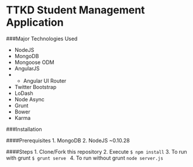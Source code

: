 TTKD Student Management Application 
==============


###Major Technologies Used
- NodeJS
- MongoDB
- Mongoose ODM
- AngularJS
- - Angular UI Router
- Twitter Bootstrap
- LoDash
- Node Async
- Grunt
- Bower
- Karma

###Installation

####Prerequisites
	1. MongoDB
	2. NodeJS ~0.10.28

####Steps
	1. Clone/Fork this repository
	2. Execute
		```
		$ npm install
		```
	3. To run with grunt
		```
		$ grunt serve 
		```
	4. To run without grunt
		```
		node server.js
		```